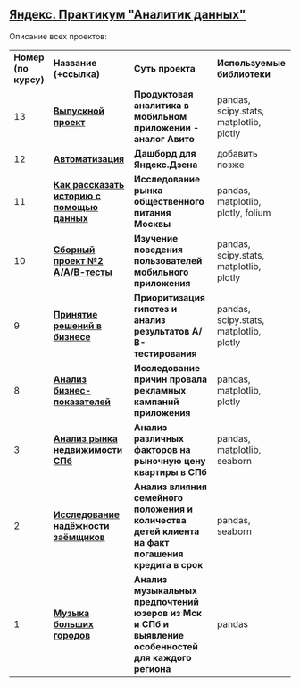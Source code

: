 ## <a href="https://praktikum.yandex.ru/data-analyst/" target="_blank"><b>Яндекс. Практикум "Аналитик данных"</b></a>

Описание всех проектов:
<table>
<tr>
<td><b>Номер (по курсу)</b></td>
<td><b>Название (+ссылка)</b></td>
<td><b>Суть проекта</b></td>
<td><b>Используемые библиотеки</b></td>
<tr>
<td>13</td>
<td><a href="https://github.com/nex1o/yandex_DA/blob/6903b939ea09ac1c6a25f4d1136d7d045d047687/project_13.ipynb" target="_blank"><b>Выпускной проект</b></a></td>
<td><b>Продуктовая аналитика в мобильном приложении - аналог Авито</b></td>
<td>pandas, scipy.stats, matplotlib, plotly</td>
<tr>
<td>12</td>
<td><a href="" target="_blank"><b>Автоматизация</b></a></td>
<td><b>Дашборд для Яндекс.Дзена</b></td>
<td>добавить позже</td>
<tr>
<td>11</td>
<td><a href="https://github.com/nex1o/yandex_DA/blob/4a003671f24bc088cd5889cef15d5a5461adaada/project_11.ipynb" target="_blank"><b>Как рассказать историю с помощью данных</b></a></td>
<td><b>Исследование рынка общественного питания Москвы</b></td>
<td>pandas, matplotlib, plotly, folium</td>
<tr>
<td>10</td>
<td><a href="https://github.com/nex1o/yandex_DA/blob/620dc16530a2763c51f7353b25b45a2c0039b3c6/Project_10.ipynb" target="_blank"><b>Сборный проект №2<br>А/А/В-тесты</b></a></td>
<td><b>Изучение поведения пользователей мобильного приложения</b></td>
<td>pandas, scipy.stats, matplotlib, plotly</td>
<tr>
<td>9</td>
<td><a href="https://github.com/nex1o/yandex_DA/blob/8ecc1d4ceb0b7252517511536f7f2be323915486/project_9.ipynb" target="_blank"><b>Принятие решений в бизнесе</b></a></td>
<td><b>Приоритизация гипотез и анализ результатов А/В-тестирования</b></td>
<td>pandas, scipy.stats, matplotlib, plotly</td>
<tr>
<td>8</td>
<td><a href="https://github.com/nex1o/yandex_DA/blob/122a8753fb72a5e83d3021604faba1bdc65c059b/project_8.ipynb" target="_blank"><b>Анализ бизнес-показателей</b></a></td>
<td><b>Исследование причин провала рекламных кампаний приложения</b></td>
<td>pandas, matplotlib, plotly</td>
<tr>
<td>3</td>
<td><a href="https://github.com/nex1o/yandex_DA/blob/122a8753fb72a5e83d3021604faba1bdc65c059b/project_3.ipynb" target="_blank"><b>Анализ рынка недвижимости СПб</b></a></td>
<td><b>Анализ различных факторов на рыночную цену квартиры в СПб</b></td>
<td>pandas, matplotlib, seaborn</td>
<tr>
<td>2</td>
<td><a href="https://github.com/nex1o/yandex_DA/blob/122a8753fb72a5e83d3021604faba1bdc65c059b/project_2.ipynb" target="_blank"><b>Исследование надёжности заёмщиков</b></a></td>
<td><b>Анализ влияния семейного положения и количества детей клиента на факт погашения кредита в срок</b></td>
<td>pandas, seaborn</td>
<tr>
<td>1</td>
<td><a href="https://github.com/nex1o/yandex_DA/blob/65c382d3d2adbad23f48d7eef5fffdeedf726566/project_1.ipynb" target="_blank"><b>Музыка больших городов</b></a></td>
<td><b>Анализ музыкальных предпочтений юзеров из Мск и СПб и выявление особенностей для каждого региона</b></td>
<td>pandas</td>

  
</table>
<br/><br/>
